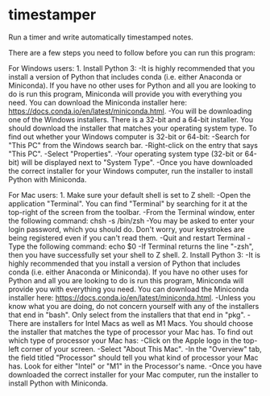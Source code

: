 # timestamper
 Run a timer and write automatically timestamped notes.

There are a few steps you need to follow before you can run this program:

For Windows users:
	1. Install Python 3:
		-It is highly recommended that you install a version of Python that includes conda (i.e. either Anaconda or Miniconda). If you have no other uses for Python and all you are looking to do is run this program, Miniconda will provide you with everything you need. You can download the Miniconda installer here: https://docs.conda.io/en/latest/miniconda.html.
		-You will be downloading one of the Windows installers. There is a 32-bit and a 64-bit installer. You should download the installer that matches your operating system type. To find out whether your Windows computer is 32-bit or 64-bit:
			-Search for "This PC" from the Windows search bar.
			-Right-click on the entry that says "This PC".
			-Select "Properties".
			-Your operating system type (32-bit or 64-bit) will be displayed next to "System Type".
		-Once you have downloaded the correct installer for your Windows computer, run the installer to install Python with Miniconda.

For Mac users:
	1. Make sure your default shell is set to Z shell:
		-Open the application "Terminal". You can find "Terminal" by searching for it at the top-right of the screen from the toolbar.
		-From the Terminal window, enter the following command:
			chsh -s /bin/zsh
		-You may be asked to enter your login password, which you should do. Don't worry, your keystrokes are being registered even if you can't read them.
		-Quit and restart Terminal
		-Type the following command:
			echo $0
		-If Terminal returns the line "-zsh", then you have successfully set your shell to Z shell.
	2. Install Python 3:
		-It is highly recommended that you install a version of Python that includes conda (i.e. either Anaconda or Miniconda). If you have no other uses for Python and all you are looking to do is run this program, Miniconda will provide you with everything you need. You can download the Miniconda installer here: https://docs.conda.io/en/latest/miniconda.html.
		-Unless you know what you are doing, do not concern yourself with any of the installers that end in "bash". Only select from the installers that that end in "pkg".
		-There are installers for Intel Macs as well as M1 Macs. You should choose the installer that matches the type of processor your Mac has. To find out which type of processor your Mac has:
			-Click on the Apple logo in the top-left corner of your screen.
			-Select "About This Mac".
			-In the "Overview" tab, the field titled "Processor" should tell you what kind of processor your Mac has. Look for either "Intel" or "M1" in the Processor's name.
		-Once you have downloaded the correct installer for your Mac computer, run the installer to install Python with Miniconda.
